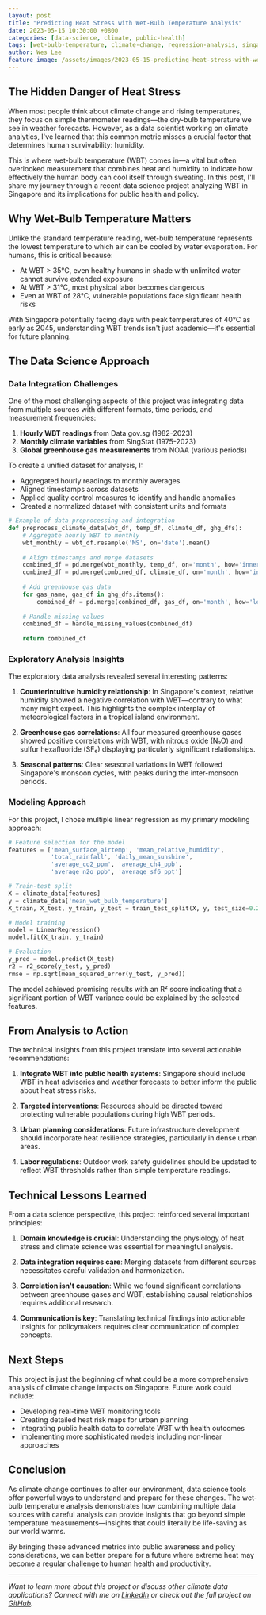 ```yaml
---
layout: post
title: "Predicting Heat Stress with Wet-Bulb Temperature Analysis"
date: 2023-05-15 10:30:00 +0800
categories: [data-science, climate, public-health]
tags: [wet-bulb-temperature, climate-change, regression-analysis, singapore]
author: Wes Lee
feature_image: /assets/images/2023-05-15-predicting-heat-stress-with-wet-bulb-temperature.jpg
---
```


## The Hidden Danger of Heat Stress

When most people think about climate change and rising temperatures, they focus on simple thermometer readings—the dry-bulb temperature we see in weather forecasts. However, as a data scientist working on climate analytics, I've learned that this common metric misses a crucial factor that determines human survivability: humidity.

This is where wet-bulb temperature (WBT) comes in—a vital but often overlooked measurement that combines heat and humidity to indicate how effectively the human body can cool itself through sweating. In this post, I'll share my journey through a recent data science project analyzing WBT in Singapore and its implications for public health and policy.

## Why Wet-Bulb Temperature Matters

Unlike the standard temperature reading, wet-bulb temperature represents the lowest temperature to which air can be cooled by water evaporation. For humans, this is critical because:

- At WBT > 35°C, even healthy humans in shade with unlimited water cannot survive extended exposure
- At WBT > 31°C, most physical labor becomes dangerous
- Even at WBT of 28°C, vulnerable populations face significant health risks

With Singapore potentially facing days with peak temperatures of 40°C as early as 2045, understanding WBT trends isn't just academic—it's essential for future planning.

## The Data Science Approach

### Data Integration Challenges

One of the most challenging aspects of this project was integrating data from multiple sources with different formats, time periods, and measurement frequencies:

1. **Hourly WBT readings** from Data.gov.sg (1982-2023)
2. **Monthly climate variables** from SingStat (1975-2023)
3. **Global greenhouse gas measurements** from NOAA (various periods)

To create a unified dataset for analysis, I:

- Aggregated hourly readings to monthly averages
- Aligned timestamps across datasets
- Applied quality control measures to identify and handle anomalies
- Created a normalized dataset with consistent units and formats

```python
# Example of data preprocessing and integration
def preprocess_climate_data(wbt_df, temp_df, climate_df, ghg_dfs):
    # Aggregate hourly WBT to monthly
    wbt_monthly = wbt_df.resample('MS', on='date').mean()
    
    # Align timestamps and merge datasets
    combined_df = pd.merge(wbt_monthly, temp_df, on='month', how='inner')
    combined_df = pd.merge(combined_df, climate_df, on='month', how='inner')
    
    # Add greenhouse gas data
    for gas_name, gas_df in ghg_dfs.items():
        combined_df = pd.merge(combined_df, gas_df, on='month', how='left')
    
    # Handle missing values
    combined_df = handle_missing_values(combined_df)
    
    return combined_df
```

### Exploratory Analysis Insights

The exploratory data analysis revealed several interesting patterns:

1. **Counterintuitive humidity relationship**: In Singapore's context, relative humidity showed a negative correlation with WBT—contrary to what many might expect. This highlights the complex interplay of meteorological factors in a tropical island environment.

2. **Greenhouse gas correlations**: All four measured greenhouse gases showed positive correlations with WBT, with nitrous oxide (N₂O) and sulfur hexafluoride (SF₆) displaying particularly significant relationships.

3. **Seasonal patterns**: Clear seasonal variations in WBT followed Singapore's monsoon cycles, with peaks during the inter-monsoon periods.

### Modeling Approach

For this project, I chose multiple linear regression as my primary modeling approach:

```python
# Feature selection for the model
features = ['mean_surface_airtemp', 'mean_relative_humidity', 
            'total_rainfall', 'daily_mean_sunshine',
            'average_co2_ppm', 'average_ch4_ppb', 
            'average_n2o_ppb', 'average_sf6_ppt']

# Train-test split
X = climate_data[features]
y = climate_data['mean_wet_bulb_temperature']
X_train, X_test, y_train, y_test = train_test_split(X, y, test_size=0.2, random_state=42)

# Model training
model = LinearRegression()
model.fit(X_train, y_train)

# Evaluation
y_pred = model.predict(X_test)
r2 = r2_score(y_test, y_pred)
rmse = np.sqrt(mean_squared_error(y_test, y_pred))
```

The model achieved promising results with an R² score indicating that a significant portion of WBT variance could be explained by the selected features.

## From Analysis to Action

The technical insights from this project translate into several actionable recommendations:

1. **Integrate WBT into public health systems**: Singapore should include WBT in heat advisories and weather forecasts to better inform the public about heat stress risks.

2. **Targeted interventions**: Resources should be directed toward protecting vulnerable populations during high WBT periods.

3. **Urban planning considerations**: Future infrastructure development should incorporate heat resilience strategies, particularly in dense urban areas.

4. **Labor regulations**: Outdoor work safety guidelines should be updated to reflect WBT thresholds rather than simple temperature readings.

## Technical Lessons Learned

From a data science perspective, this project reinforced several important principles:

1. **Domain knowledge is crucial**: Understanding the physiology of heat stress and climate science was essential for meaningful analysis.

2. **Data integration requires care**: Merging datasets from different sources necessitates careful validation and harmonization.

3. **Correlation isn't causation**: While we found significant correlations between greenhouse gases and WBT, establishing causal relationships requires additional research.

4. **Communication is key**: Translating technical findings into actionable insights for policymakers requires clear communication of complex concepts.

## Next Steps

This project is just the beginning of what could be a more comprehensive analysis of climate change impacts on Singapore. Future work could include:

- Developing real-time WBT monitoring tools
- Creating detailed heat risk maps for urban planning
- Integrating public health data to correlate WBT with health outcomes
- Implementing more sophisticated models including non-linear approaches

## Conclusion

As climate change continues to alter our environment, data science tools offer powerful ways to understand and prepare for these changes. The wet-bulb temperature analysis demonstrates how combining multiple data sources with careful analysis can provide insights that go beyond simple temperature measurements—insights that could literally be life-saving as our world warms.

By bringing these advanced metrics into public awareness and policy considerations, we can better prepare for a future where extreme heat may become a regular challenge to human health and productivity.

---

*Want to learn more about this project or discuss other climate data applications? Connect with me on [LinkedIn](https://www.linkedin.com/in/wes-lee/) or check out the full project on [GitHub](https://github.com/Adredes-weslee/wet-bulb-temperature-analysis).*
